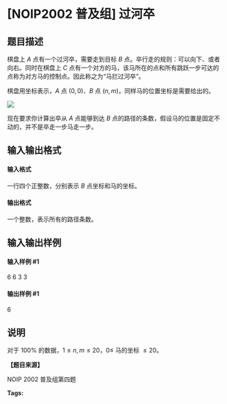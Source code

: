 
# [NOIP2002 普及组] 过河卒
## 题目描述
棋盘上 $A$ 点有一个过河卒，需要走到目标 $B$ 点。卒行走的规则：可以向下、或者向右。同时在棋盘上 $C$ 点有一个对方的马，该马所在的点和所有跳跃一步可达的点称为对方马的控制点。因此称之为“马拦过河卒”。

棋盘用坐标表示，$A$ 点 $(0, 0)$、$B$ 点 $(n, m)$，同样马的位置坐标是需要给出的。

![](https://cdn.luogu.com.cn/upload/image_hosting/f3wwgqj6.png)

现在要求你计算出卒从 $A$ 点能够到达 $B$ 点的路径的条数，假设马的位置是固定不动的，并不是卒走一步马走一步。

## 输入输出格式
#### 输入格式

一行四个正整数，分别表示 $B$ 点坐标和马的坐标。

#### 输出格式

一个整数，表示所有的路径条数。
## 输入输出样例
#### 输入样例 #1
6 6 3 3

#### 输出样例 #1
6

## 说明
对于 $100 \%$ 的数据，$1 \le n, m \le 20$，$0 \le$ 马的坐标 $\le 20$。

**【题目来源】**

NOIP 2002 普及组第四题


**Tags:** 